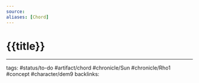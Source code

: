 ```yaml
---
source:
aliases: [Chord]
---
```

# {{title}}


---
tags: #status/to-do #artifact/chord #chronicle/Sun #chronicle/Rho1 #concept #character/dem9
backlinks: